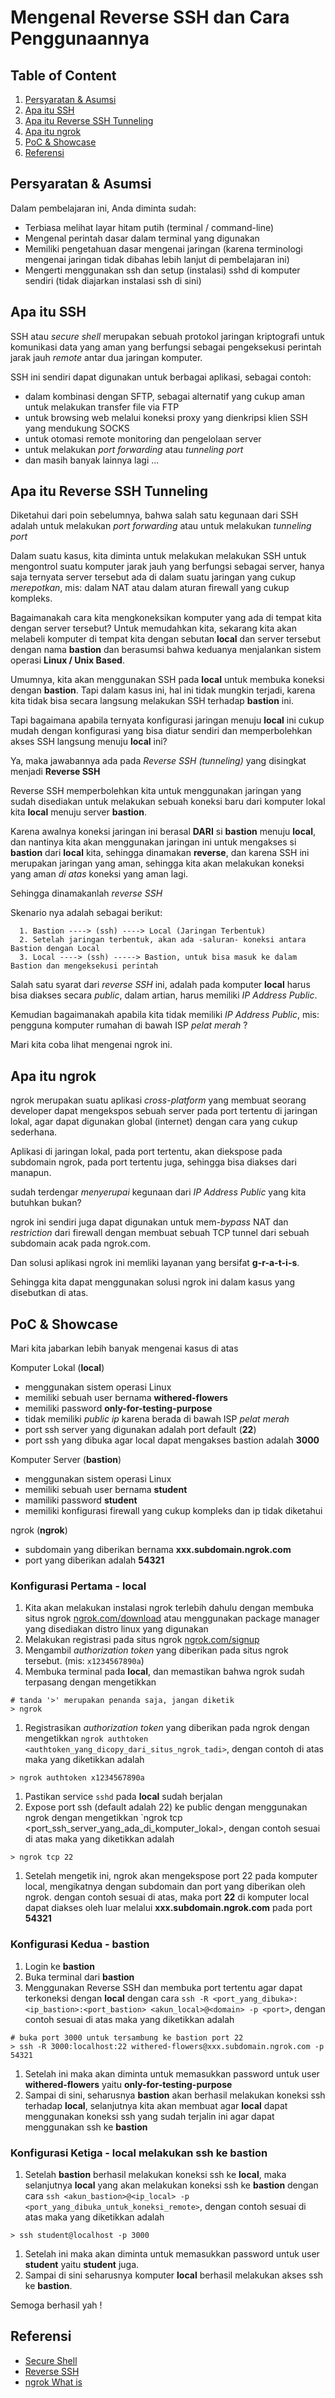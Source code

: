 # Mengenal Reverse SSH dan Cara Penggunaannya

## Table of Content
1. [Persyaratan & Asumsi](#persyaratan-&-asumsi)
1. [Apa itu SSH](#apa-itu=ssh)
1. [Apa itu Reverse SSH Tunneling](#apa-itu-reverse-ssh-tunneling)
1. [Apa itu ngrok](#apa-itu-ngrok)
1. [PoC & Showcase](#poc-&-showcase)
1. [Referensi](#referensi)

## Persyaratan & Asumsi
Dalam pembelajaran ini, Anda diminta sudah:
- Terbiasa melihat layar hitam putih (terminal / command-line)
- Mengenal perintah dasar dalam terminal yang digunakan
- Memiliki pengetahuan dasar mengenai jaringan 
  (karena terminologi mengenai jaringan tidak dibahas lebih lanjut di pembelajaran ini)
- Mengerti menggunakan ssh dan setup (instalasi) sshd di komputer sendiri
  (tidak diajarkan instalasi ssh di sini)

## Apa itu SSH
SSH atau *secure shell* merupakan sebuah protokol jaringan kriptografi untuk komunikasi data yang
aman yang berfungsi sebagai pengeksekusi perintah jarak jauh *remote* antar dua jaringan
komputer.

SSH ini sendiri dapat digunakan untuk berbagai aplikasi, sebagai contoh:
- dalam kombinasi dengan SFTP, sebagai alternatif yang cukup aman untuk melakukan transfer file 
  via FTP
- untuk browsing web melalui koneksi proxy yang dienkripsi klien SSH yang mendukung SOCKS
- untuk otomasi remote monitoring dan pengelolaan server 
- untuk melakukan *port forwarding* atau *tunneling port*
- dan masih banyak lainnya lagi ...

## Apa itu Reverse SSH Tunneling
Diketahui dari poin sebelumnya, bahwa salah satu kegunaan dari SSH adalah untuk melakukan
*port forwarding* atau untuk melakukan *tunneling port*

Dalam suatu kasus, kita diminta untuk melakukan melakukan SSH untuk mengontrol suatu komputer
jarak jauh yang berfungsi sebagai server, hanya saja ternyata server tersebut ada di dalam suatu
jaringan yang cukup *merepotkan*, mis: dalam NAT atau dalam aturan firewall yang cukup kompleks. 

Bagaimanakah cara kita mengkoneksikan komputer yang ada di tempat kita dengan server tersebut?
Untuk memudahkan kita, sekarang kita akan melabeli komputer di tempat kita dengan sebutan **local**
dan server tersebut dengan nama **bastion** dan berasumsi bahwa keduanya menjalankan sistem operasi
**Linux / Unix Based**.

Umumnya,  kita akan menggunakan SSH pada **local** untuk membuka koneksi dengan **bastion**. Tapi 
dalam kasus ini, hal ini tidak mungkin terjadi, karena kita tidak bisa secara langsung melakukan
SSH terhadap **bastion** ini.

Tapi bagaimana apabila ternyata konfigurasi jaringan menuju **local** ini cukup mudah dengan 
konfigurasi yang bisa diatur sendiri dan memperbolehkan akses SSH langsung menuju **local** ini?

Ya, maka jawabannya ada pada *Reverse SSH (tunneling)* yang disingkat menjadi **Reverse SSH**

Reverse SSH memperbolehkan kita untuk menggunakan jaringan yang sudah disediakan untuk melakukan
sebuah koneksi baru dari komputer lokal kita **local** menuju server **bastion**.

Karena awalnya koneksi jaringan ini berasal **DARI** si **bastion** menuju **local**, dan nantinya
kita akan menggunakan jaringan ini untuk mengakses si **bastion** dari **local** kita, sehingga
dinamakan **reverse**, dan karena SSH ini merupakan jaringan yang aman, sehingga kita akan 
melakukan koneksi yang aman *di atas* koneksi yang aman lagi.

Sehingga dinamakanlah *reverse SSH*

Skenario nya adalah sebagai berikut:
```
  1. Bastion ----> (ssh) ----> Local (Jaringan Terbentuk)
  2. Setelah jaringan terbentuk, akan ada -saluran- koneksi antara Bastion dengan Local
  3. Local ----> (ssh) -----> Bastion, untuk bisa masuk ke dalam Bastion dan mengeksekusi perintah
```

Salah satu syarat dari *reverse SSH* ini, adalah pada komputer **local** harus bisa diakses secara
*public*, dalam artian, harus memiliki *IP Address Public*.

Kemudian bagaimanakah apabila kita tidak memiliki *IP Address Public*, mis: pengguna komputer
rumahan di bawah ISP *pelat merah* ?

Mari kita coba lihat mengenai ngrok ini.

## Apa itu ngrok
ngrok merupakan suatu aplikasi *cross-platform* yang membuat seorang developer dapat mengekspos
sebuah server pada port tertentu di jaringan lokal, agar dapat digunakan global (internet) dengan
cara yang cukup sederhana.

Aplikasi di jaringan lokal, pada port tertentu, akan diekspose pada subdomain ngrok, pada port
tertentu juga, sehingga bisa diakses dari manapun.

sudah terdengar *menyerupai* kegunaan dari *IP Address Public* yang kita butuhkan bukan?

ngrok ini sendiri juga dapat digunakan untuk mem-*bypass* NAT dan *restriction* dari firewall dengan
membuat sebuah TCP tunnel dari sebuah subdomain acak pada ngrok.com.

Dan solusi aplikasi ngrok ini memliki layanan yang bersifat **g-r-a-t-i-s**.

Sehingga kita dapat menggunakan solusi ngrok ini dalam kasus yang disebutkan di atas.

## PoC & Showcase
Mari kita jabarkan lebih banyak mengenai kasus di atas

Komputer Lokal (**local**) 
- menggunakan sistem operasi Linux
- memiliki sebuah user bernama **withered-flowers** 
- memiliki password **only-for-testing-purpose**
- tidak memiliki *public ip* karena berada di bawah ISP *pelat merah*
- port ssh server yang digunakan adalah port default (**22**)
- port ssh yang dibuka agar local dapat mengakses bastion adalah **3000**

Komputer Server (**bastion**) 
- menggunakan sistem operasi Linux
- memiliki sebuah user bernama **student**
- mamiliki password **student**
- memiliki konfigurasi firewall yang cukup kompleks dan ip tidak diketahui

ngrok (**ngrok**)
- subdomain yang diberikan bernama **xxx.subdomain.ngrok.com**
- port yang diberikan adalah **54321**

### Konfigurasi Pertama - local
1. Kita akan melakukan instalasi ngrok terlebih dahulu dengan membuka situs ngrok
   [ngrok.com/download](https://ngrok.com/download) atau menggunakan package manager 
   yang disediakan distro linux yang digunakan
1. Melakukan registrasi pada situs ngrok [ngrok.com/signup](https://dashboard.ngrok.com/signup)
1. Mengambil *authorization token* yang diberikan pada situs ngrok tersebut.
   (mis: `x1234567890a`)
1. Membuka terminal pada **local**, dan memastikan bahwa ngrok sudah terpasang dengan mengetikkan
```shell
# tanda '>' merupakan penanda saja, jangan diketik
> ngrok
```
1. Registrasikan *authorization token* yang diberikan pada ngrok dengan mengetikkan 
   `ngrok authtoken <authtoken_yang_dicopy_dari_situs_ngrok_tadi>`, dengan contoh di atas maka yang
   diketikkan adalah
```shell
> ngrok authtoken x1234567890a
```
1. Pastikan service `sshd` pada **local** sudah berjalan
1. Expose port ssh (default adalah 22) ke public dengan menggunakan ngrok dengan mengetikkan
   `ngrok tcp <port_ssh_server_yang_ada_di_komputer_lokal>, dengan contoh sesuai di atas maka yang
   diketikkan adalah
```shell
> ngrok tcp 22
```
1. Setelah mengetik ini, ngrok akan mengekspose port 22 pada komputer local, mengikatnya dengan
   subdomain dan port yang diberikan oleh ngrok. dengan contoh sesuai di atas, maka
   port **22** di komputer local dapat diakses oleh luar melalui **xxx.subdomain.ngrok.com** pada
   port **54321**

### Konfigurasi Kedua - bastion
1. Login ke **bastion**
1. Buka terminal dari **bastion**
1. Menggunakan Reverse SSH dan membuka port tertentu agar dapat terkoneksi dengan **local** dengan
   cara 
   `ssh -R <port_yang_dibuka>:<ip_bastion>:<port_bastion> <akun_local>@<domain> -p <port>`, dengan
   contoh sesuai di atas maka yang diketikkan adalah
```shell
# buka port 3000 untuk tersambung ke bastion port 22
> ssh -R 3000:localhost:22 withered-flowers@xxx.subdomain.ngrok.com -p 54321
```
1. Setelah ini maka akan diminta untuk memasukkan password untuk user **withered-flowers** yaitu 
   **only-for-testing-purpose**
1. Sampai di sini, seharusnya **bastion** akan berhasil melakukan koneksi ssh terhadap **local**, 
   selanjutnya kita akan membuat agar **local** dapat menggunakan koneksi ssh yang sudah terjalin 
   ini agar dapat menggunakan ssh ke **bastion**

### Konfigurasi Ketiga - local melakukan ssh ke bastion
1. Setelah **bastion** berhasil melakukan koneksi ssh ke **local**, maka selanjutnya **local** yang
   akan melakukan koneksi ssh ke **bastion** dengan cara
   `ssh <akun_bastion>@<ip_local> -p <port_yang_dibuka_untuk_koneksi_remote>`, dengan contoh sesuai
   di atas maka yang diketikkan adalah
```shell
> ssh student@localhost -p 3000
```
1. Setelah ini maka akan diminta untuk memasukkan password untuk user **student** yaitu **student**
   juga.
1. Sampai di sini seharusnya komputer **local** berhasil melakukan akses ssh ke **bastion**.

Semoga berhasil yah !

## Referensi
- [Secure Shell](https://id.wikipedia.org/wiki/Secure_Shell)
- [Reverse SSH](https://www.howtogeek.com/428413/what-is-reverse-ssh-tunneling-and-how-to-use-it/)
- [ngrok What is](https://www.pubnub.com/learn/glossary/what-is-ngrok/)